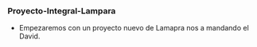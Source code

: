 ### Proyecto-Integral-Lampara

* Empezaremos con un proyecto nuevo de Lamapra nos a mandando el David.

